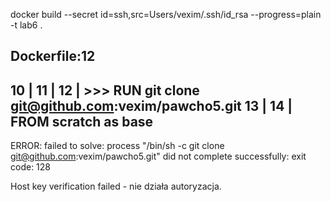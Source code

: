 docker build --secret id=ssh,src=Users/vexim/.ssh/id_rsa --progress=plain -t lab6 .

Dockerfile:12
--------------------
  10 |
  11 |
  12 | >>> RUN git clone git@github.com:vexim/pawcho5.git
  13 |
  14 |     FROM scratch as base
--------------------
ERROR: failed to solve: process "/bin/sh -c git clone git@github.com:vexim/pawcho5.git" did not complete successfully: exit code: 128

Host key verification failed - nie działa autoryzacja. 
